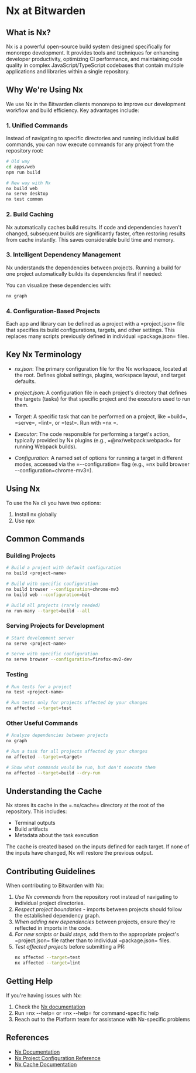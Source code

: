 # Nx at Bitwarden

## What is Nx?

Nx is a powerful open-source build system designed specifically for monorepo development. It provides tools and techniques for enhancing developer productivity, optimizing CI performance, and maintaining code quality in complex JavaScript/TypeScript codebases that contain multiple applications and libraries within a single repository.

## Why We're Using Nx

We use Nx in the Bitwarden clients monorepo to improve our development workflow and build efficiency. Key advantages include:

### 1. Unified Commands
Instead of navigating to specific directories and running individual build commands, you can now execute commands for any project from the repository root:

```bash
# Old way
cd apps/web
npm run build
```

```bash
# New way with Nx
nx build web
nx serve desktop
nx test common
```

### 2. Build Caching
Nx automatically caches build results. If code and dependencies haven't changed, subsequent builds are significantly faster, often restoring results from cache instantly. This saves considerable build time and memory.

### 3. Intelligent Dependency Management
Nx understands the dependencies between projects. Running a build for one project automatically builds its dependencies first if needed:

You can visualize these dependencies with:
```bash
nx graph
```

### 4. Configuration-Based Projects
Each app and library can be defined as a project with a =project.json= file that specifies its build configurations, targets, and other settings. This replaces many scripts previously defined in individual =package.json= files.

## Key Nx Terminology

- *nx.json*: The primary configuration file for the Nx workspace, located at the root. Defines global settings, plugins, workspace layout, and target defaults.

- *project.json*: A configuration file in each project's directory that defines the targets (tasks) for that specific project and the executors used to run them.

- *Target*: A specific task that can be performed on a project, like =build=, =serve=, =lint=, or =test=. Run with =nx <target> <project-name>=.

- *Executor*: The code responsible for performing a target's action, typically provided by Nx plugins (e.g., =@nx/webpack:webpack= for running Webpack builds).

- *Configuration*: A named set of options for running a target in different modes, accessed via the =--configuration= flag (e.g., =nx build browser --configuration=chrome-mv3=).

## Using Nx

To use the Nx cli you have two options:

1. Install nx globally 
2. Use npx

## Common Commands

### Building Projects

```bash
# Build a project with default configuration
nx build <project-name>

# Build with specific configuration
nx build browser --configuration=chrome-mv3
nx build web --configuration=bit

# Build all projects (rarely needed)
nx run-many --target=build --all
```

### Serving Projects for Development

```bash
# Start development server
nx serve <project-name>

# Serve with specific configuration
nx serve browser --configuration=firefox-mv2-dev
```

### Testing

```bash
# Run tests for a project
nx test <project-name>

# Run tests only for projects affected by your changes
nx affected --target=test
```

### Other Useful Commands

```bash
# Analyze dependencies between projects
nx graph

# Run a task for all projects affected by your changes
nx affected --target=<target>

# Show what commands would be run, but don't execute them
nx affected --target=build --dry-run
```

## Understanding the Cache

Nx stores its cache in the =.nx/cache= directory at the root of the repository. This includes:

- Terminal outputs
- Build artifacts
- Metadata about the task execution

The cache is created based on the inputs defined for each target. If none of the inputs have changed, Nx will restore the previous output.

## Contributing Guidelines

When contributing to Bitwarden with Nx:

1. *Use Nx commands* from the repository root instead of navigating to individual project directories.
2. *Respect project boundaries* - imports between projects should follow the established dependency graph.
3. *When adding new dependencies* between projects, ensure they're reflected in imports in the code.
4. *For new scripts or build steps*, add them to the appropriate project's =project.json= file rather than to individual =package.json= files.
5. *Test affected projects* before submitting a PR:
   ```bash
   nx affected --target=test
   nx affected --target=lint
   ```

## Getting Help

If you're having issues with Nx:

1. Check the [Nx documentation](https://nx.dev/getting-started/intro)
2. Run =nx --help= or =nx <command> --help= for command-specific help
3. Reach out to the Platform team for assistance with Nx-specific problems

## References

- [Nx Documentation](https://nx.dev/getting-started/intro)
- [Nx Project Configuration Reference](https://nx.dev/reference/project-configuration)
- [Nx Cache Documentation](https://nx.dev/concepts/how-caching-works)
